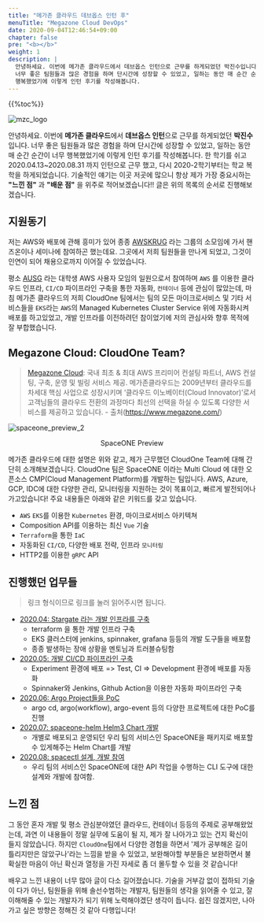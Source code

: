 ```yaml
---
title: "메가존 클라우드 데브옵스 인턴 후"
menuTitle: "Megazone Cloud DevOps"
date: 2020-09-04T12:46:54+09:00
chapter: false
pre: "<b></b>"
weight: 1
description: |
  안녕하세요. 이번에 메가존 클라우드에서 데브옵스 인턴으로 근무를 하게되었던 박진수입니다.
  너무 좋은 팀원들과 많은 경험을 하며 단시간에 성장할 수 있었고, 일하는 동안 매 순간 순간이 너무
  행복했었기에 이렇게 인턴 후기를 작성해봅니다.
---
```

{{%toc%}}

![mzc_logo](mzcloud-logo.png?width=200px)

안녕하세요. 이번에 **메가존 클라우드**에서 **데브옵스 인턴**으로 근무를 하게되었던 **박진수**입니다.
너무 좋은 팀원들과 많은 경험을 하며 단시간에 성장할 수 있었고, 일하는 동안 매 순간 순간이 너무
행복했었기에 이렇게 인턴 후기를 작성해봅니다. 한 학기를 쉬고 2020.04.13~2020.08.31 까지 인턴으로 근무 했고,
다시 2020-2학기부터는 학교 복학을 하게되었습니다.
기술적인 얘기는 이곳 저곳에 많으니 항상 제가 가장 중요시하는
**"느낀 점"** 과 **"배운 점"** 을 위주로 적어보겠습니다!!
글은 위의 목록의 순서로 진행해보겠습니다.

## 지원동기

저는 AWS와 배포에 관해 흥미가 있어 종종 [AWSKRUG](https://awskrug.github.io/) 라는 그룹의 소모임에 가서 핸즈온이나 세미나에
참여하곤 했는데요. 그곳에서 저희 팀원들을 만나게 되었고, 그것이 인연이 되어
채용으로까지 이어질 수 있었습니다.

평소 [AUSG](https://velog.io/@ausg) 라는 대학생 AWS 사용자 모임의
일원으로서 참여하며 `AWS` 를 이용한 클라우드 인프라, `CI/CD` 파이프라인 구축을 통한 자동화, `컨테이너` 등에
관심이 많았는데, 마침 메가존 클라우드의 저희 CloudOne 팀에서는 팀의 모든 마이크로서비스 및 기타 서비스들을
`EKS`라는 `AWS`의 Managed Kubernetes Cluster Service 위에 자동화시켜 배포를 하고있었고,
개발 인프라를 이전하려던 참이었기에 저의 관심사와 향후 목적에 잘 부합했습니다.

## Megazone Cloud: CloudOne Team?

> [Megazone Cloud](https://www.megazone.com/): 국내 최초 & 최대 AWS 프리미어 컨설팅 파트너, AWS 컨설팅, 구축, 운영 및 빌링 서비스 제공. 메가존클라우드는 2009년부터 클라우드를 차세대 핵심 사업으로 성장시키며 ‘클라우드 이노베이터(Cloud Innovator)’로서 고객님들의 클라우드 전환의 과정마다 최선의 선택을 하실 수 있도록 다양한 서비스를 제공하고 있습니다. - 출처(https://www.megazone.com/)
<!-- ![spaceone_preview_1](spaceone_preview_1.png) -->
![spaceone_preview_2](spaceone_preview_2.png)
<p align="center">SpaceONE Preview</p>
메가존 클라우드에 대한 설명은 위와 같고, 제가 근무했던 CloudOne Team에 대해 간단히 소개해보겠습니다.
CloudOne 팀은 SpaceONE 이라는 Multi Cloud 에 대한 오픈소스 CMP(Cloud Management Platform)를 개발하는 팀입니다.
AWS, Azure, GCP, IDC에 대한 다양한 관리, 모니터링을 지원하는 것이 목표이고, 빠르게 발전되어나가고있습니다! 
주요 내용들은 아래와 같은 키워드를 갖고 있습니다.

* `AWS` `EKS`를 이용한 `Kubernetes` 환경, 마이크로서비스 아키텍쳐
* Composition API를 이용하는 최신 `Vue` 기술
* `Terraform`을 통한 `IaC`
* 자동화된 `CI/CD`, 다양한 배포 전략, 인프라 `모니터링`
* HTTP2를 이용한 `gRPC` API

## 진행했던 업무들

> 링크 형식이므로 링크를 눌러 읽어주시면 됩니다.

* [2020.04: Stargate 라는 개발 인프라를 구축](stargate-infra)
  * terraform 을 통한 개발 인프라 구축
  * EKS 클러스터에 jenkins, spinnaker, grafana 등등의 개발 도구들을 배포함
  * 종종 발생하는 장애 상황을 멘토님과 트러블슈팅함
* [2020.05: 개발 CI/CD 파이프라인 구축](ci-cd-pipeline)
  * Experiment 환경에 배포 => Test, CI => Development 환경에 배포를 자동화
  * Spinnaker와 Jenkins, Github Action을 이용한 자동화 파이프라인 구축
* [2020.06: Argo Project들을 PoC](argo-poc)
  * argo cd, argo(workflow), argo-event 등의 다양한 프로젝트에 대한 PoC를 진행
* [2020.07: spaceone-helm Helm3 Chart 개발](spaceone-helm)
  * 개별로 배포되고 운영되던 우리 팀의 서비스인 SpaceONE을 패키지로 배포할 수 있게해주는 Helm Chart를 개발
* [2020.08: spacectl 설계, 개발 참여](spacectl)
  * 우리 팀의 서비스인 SpaceONE에 대한 API 작업을 수행하는 CLI 도구에 대한 설계와 개발에 참여함.

## 느낀 점

그 동안 혼자 개발 및 평소 관심분야였던 클라우드, 컨테이너 등등의 주제로 공부해왔었는데,
과연 이 내용들이 정말 실무에 도움이 될 지, 제가 잘 나아가고 있는 건지 확신이 들지 않았습니다.
하지만 `CloudOne`팀에서 다양한 경험을 하면서 '제가 공부해온 길이 틀리지만은 않았구나'라는 느낌을 받을
수 있었고, 보완해야할 부분들은 보완하면서 불확실한 마음이 아닌 확신과 열정을 가진 자세로
좀 더 몰두할 수 있을 것 같습니다!
 
배우고 느낀 내용이 너무 많아 글이 다소 길어졌습니다. 기술을 거부감 없이 접하되 
기술이 다가 아닌, 팀원들을 위해 솔선수범하는 개발자, 
팀원들의 생각을 읽어줄 수 있고, 잘 이해해줄 수 있는 개발자가 되기 위해 노력해야겠단 생각이 듭니다.
쉽진 않겠지만, 나아가고 싶은 방향은 정해진 것 같아 다행입니다!